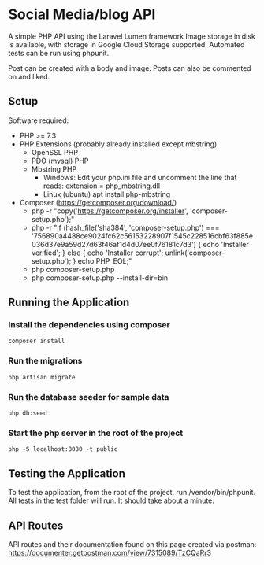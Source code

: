 # Social Media/blog API

A simple PHP API using the Laravel Lumen framework
Image storage in disk is available, with storage in Google Cloud Storage supported. Automated tests can be run using phpunit.

Post can be created with a body and image. Posts can also be commented on and liked.

## Setup

Software required:

- PHP >= 7.3
- PHP Extensions (probably already installed except mbstring)
  - OpenSSL PHP
  - PDO (mysql) PHP
  - Mbstring PHP
    - Windows: Edit your php.ini file and uncomment the line that reads: extension = php_mbstring.dll
    - Linux (ubuntu) apt install php-mbstring
- Composer (<https://getcomposer.org/download/>)
  - php -r "copy('https://getcomposer.org/installer', 'composer-setup.php');"
  - php -r "if (hash_file('sha384', 'composer-setup.php') === '756890a4488ce9024fc62c56153228907f1545c228516cbf63f885e036d37e9a59d27d63f46af1d4d07ee0f76181c7d3') { echo 'Installer verified'; } else { echo 'Installer corrupt'; unlink('composer-setup.php'); } echo PHP_EOL;"
  - php composer-setup.php
  - php composer-setup.php --install-dir=bin

## Running the Application

### Install the dependencies using composer

```shell
composer install
```

### Run the migrations

```shell
php artisan migrate
```

### Run the database seeder for sample data

```shell
php db:seed
```

### Start the php server in the root of the project

```shell
php -S localhost:8080 -t public
```

## Testing the Application

To test the application, from the root of the project, run /vendor/bin/phpunit. All tests in the test folder will run. It should take about a minute.

## API Routes

API routes and their documentation found on this page created via postman: <https://documenter.getpostman.com/view/7315089/TzCQaRr3>
